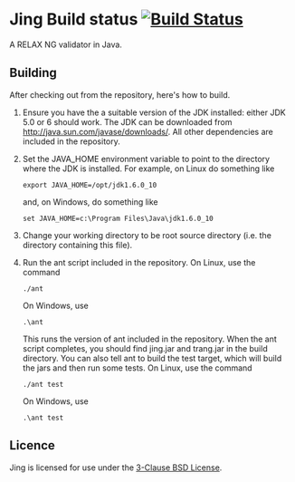 # Jing Build status [![Build Status](https://travis-ci.org/dita-ot/jing-trang.svg)](https://travis-ci.org/dita-ot/jing-trang)

A RELAX NG validator in Java.

## Building

After checking out from the repository, here's how to build.

1. Ensure you have the a suitable version of the JDK installed: either
   JDK 5.0 or 6 should work.  The JDK can be downloaded from
   <http://java.sun.com/javase/downloads/>.
   All other dependencies are included in the repository.

2. Set the JAVA_HOME environment variable to point to the directory
   where the JDK is installed. For example, on Linux do something like
   ```
   export JAVA_HOME=/opt/jdk1.6.0_10
   ```
   and, on Windows, do something like
   ```
   set JAVA_HOME=c:\Program Files\Java\jdk1.6.0_10
   ```

3. Change your working directory to be root source directory (i.e. the
   directory containing this file).

4. Run the ant script included in the repository. On Linux, use the command
   ```
   ./ant
   ```
   On Windows, use
   ```
   .\ant
   ```
   This runs the version of ant included in the repository.  When the ant
   script completes, you should find jing.jar and trang.jar in the build
   directory.
   You can also tell ant to build the test target, which will build the
   jars and then run some tests. On Linux, use the command
   ```
   ./ant test
   ```
   On Windows, use
   ```
   .\ant test
   ```

## Licence

Jing is licensed for use under the [3-Clause BSD License](copying.txt).

